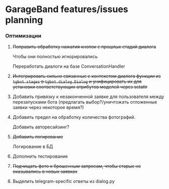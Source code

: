 # GarageBand features/issues planning

### Оптимизации

1. ~~Поправить обработку нажатия кнопок с прошлых стадий диалога~~
    
    Чтобы они полностью игнорировались
    
    Переработать диалоги на базе ConversationHandler

2. ~~Интегрировать сильно связанные с контекстом диалога функции из `tgbot.stages` в `tgbot.dialog.Dialog`
    и унифицировать их для установки соответствующих атрибутов моделей через setattr~~
   
3. Добавить привязку к незаконченной заявке для пользователя между перезапусками бота
    (предлагать выбор?/уничтожать отложенные заявки через некоторое время?)
   
4. Добавить предел на обработку количества фотографий.

    Добавить авторесайзинг?

5. ~~Добавить логирование~~

    Логирование в БД

6. Дополнить тестирование

7. ~~Подчищать фото к брошенным запросам, чтобы старые не оказывались в новых заявках~~

8. Выделить telegram-specific ответы из dialog.py
